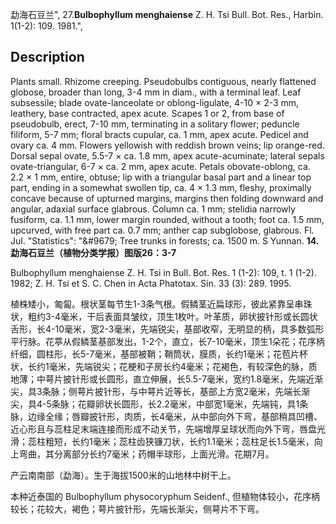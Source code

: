 勐海石豆兰",
27.**Bulbophyllum menghaiense** Z. H. Tsi Bull. Bot. Res., Harbin. 1(1-2): 109. 1981.",

## Description
Plants small. Rhizome creeping. Pseudobulbs contiguous, nearly flattened globose, broader than long, 3-4 mm in diam., with a terminal leaf. Leaf subsessile; blade ovate-lanceolate or oblong-ligulate, 4-10 × 2-3 mm, leathery, base contracted, apex acute. Scapes 1 or 2, from base of pseudobulb, erect, 7-10 mm, terminating in a solitary flower; peduncle filiform, 5-7 mm; floral bracts cupular, ca. 1 mm, apex acute. Pedicel and ovary ca. 4 mm. Flowers yellowish with reddish brown veins; lip orange-red. Dorsal sepal ovate, 5.5-7 × ca. 1.8 mm, apex acute-acuminate; lateral sepals ovate-triangular, 6-7 × ca. 2 mm, apex acute. Petals obovate-oblong, ca. 2.2 × 1 mm, entire, obtuse; lip with a triangular basal part and a linear top part, ending in a somewhat swollen tip, ca. 4 × 1.3 mm, fleshy, proximally concave because of upturned margins, margins then folding downward and angular, adaxial surface glabrous. Column ca. 1 mm; stelidia narrowly fusiform, ca. 1.1 mm, lower margin rounded, without a tooth; foot ca. 1.5 mm, upcurved, with free part ca. 0.7 mm; anther cap subglobose, glabrous. Fl. Jul.
  "Statistics": "&amp;#9679; Tree trunks in forests; ca. 1500 m. S Yunnan.
**14. 勐海石豆兰（植物分类学报）图版26：3-7**

Bulbophyllum menghaiense Z. H. Tsi in Bull. Bot. Res. 1 (1-2): 109, t. 1 (1-2). 1982; Z. H. Tsi et S. C. Chen in Acta Phatotax. Sin. 33 (3): 289. 1995.

植株矮小，匍匐。根状茎每节生1-3条气根。假鳞茎近扁球形，彼此紧靠呈串珠状，粗约3-4毫米，干后表面具皱纹，顶生1枚叶。叶革质，卵状披针形或长圆状舌形，长4-10毫米，宽2-3毫米，先端锐尖，基部收窄，无明显的柄，具多数弧形平行脉。花葶从假鳞茎基部发出，1-2个，直立，长7-10毫米，顶生1朵花；花序柄纤细，圆柱形，长5-7毫米，基部被鞘；鞘筒状，膜质，长约1毫米；花苞片杯状，长约1毫米，先端锐尖；花梗和子房长约4毫米；花褐色，有较深色的脉，质地薄；中萼片披针形或长圆形，直立伸展，长5.5-7毫米，宽约1.8毫米，先端近渐尖，具3条脉；侧萼片披针形，与中萼片近等长，基部上方宽2毫米，先端长渐尖，具4-5条脉；花瓣卵状长圆形，长2.2毫米，中部宽1毫米，先端钝，具1条脉，边缘全缘；唇瓣披针形，肉质，长4毫米，从中部向外下弯，基部稍具凹槽、近心形且与蕊柱足末端连接而形成不动关节，先端增厚呈球状而向外下弯，唇盘光滑；蕊柱粗短，长约1毫米；蕊柱齿狭镰刀状，长约1.1毫米；蕊柱足长1.5毫米，向上弯曲，其分离部分长约7毫米；药帽半球形，上面光滑。花期7月。

产云南南部（勐海）。生于海拔1500米的山地林中树干上。

本种近泰国的 Bulbophyllum physocoryphum Seidenf., 但植物体较小，花序柄较长；花较大，褐色；萼片披针形，先端长渐尖，侧萼片不下弯。

